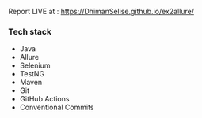 Report LIVE at : https://DhimanSelise.github.io/ex2allure/

### Tech stack
- Java
- Allure
- Selenium
- TestNG
- Maven
- Git
- GitHub Actions
- Conventional Commits
